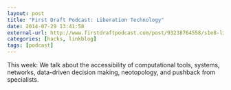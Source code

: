 ```yaml
---
layout: post
title: "First Draft Podcast: Liberation Technology"
date: 2014-07-29 13:41:58
external-url: http://www.firstdraftpodcast.com/post/93238764558/s1e8-liberation-technology-topics-the
categories: [hacks, linkblog]
tags: [podcast]
---
```


This week: We talk about the accessibility of computational tools, systems, networks, data-driven decision making, neotopology, and pushback from specialists. 

